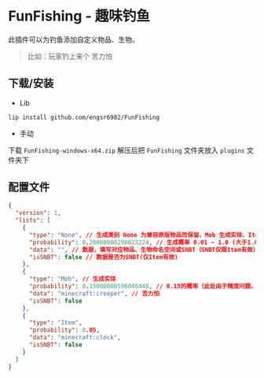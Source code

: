 # FunFishing - 趣味钓鱼

此插件可以为钓鱼添加自定义物品、生物。

> 比如：玩家钓上来个 苦力怕

## 下载/安装

- Lib

```bash
lip install github.com/engsr6982/FunFishing
```

- 手动

下载 `FunFishing-windows-x64.zip` 解压后把 `FunFishing` 文件夹放入 `plugins` 文件夹下

## 配置文件

```json
{
  "version": 1,
  "lists": [
    {
      "type": "None", // 生成类别 None 为兼容原版物品而保留、Mob 生成实体、Item 生成物品
      "probability": 0.20000000298023224, // 生成概率 0.01 ~ 1.0 (大于1.0还钓什么鱼，直接送吧)
      "data": "", // 数据，填写对应物品、生物命名空间或SNBT（SNBT仅限Item有效）
      "isSNBT": false // 数据是否为SNBT(仅Item有效)
    },
    {
      "type": "Mob", // 生成实体
      "probability": 0.15000000596046448, // 0.15的概率（此处由于精度问题，导致默认配置文件浮点数不准）
      "data": "minecraft:creeper", // 苦力怕
      "isSNBT": false
    },
    {
      "type": "Item",
      "probability": 0.05,
      "data": "minecraft:clock",
      "isSNBT": false
    }
  ]
}
```
